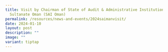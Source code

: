 ```yaml
---
title: Visit by Chairman of State of Audit & Administrative Institution of
  Sultanate Oman (SAI Oman)
permalink: /resources/news-and-events/2024saimanvisit/
date: 2024-01-10
layout: post
description: ""
image: ""
variant: tiptap
---
```

